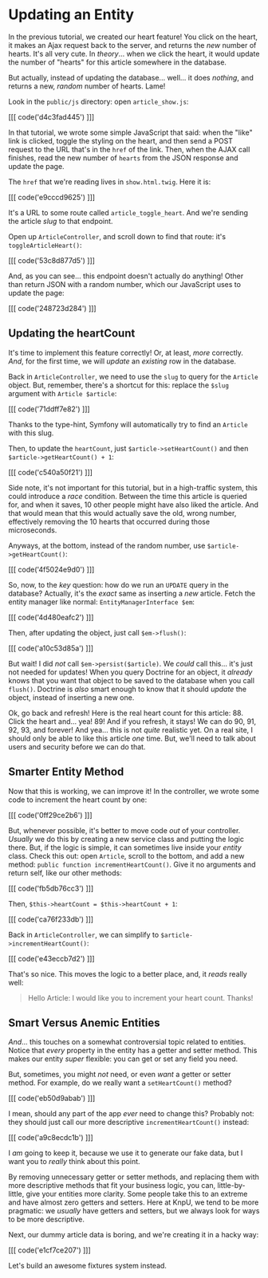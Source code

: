 # Updating an Entity

In the previous tutorial, we created our heart feature! You click on the heart, it
makes an Ajax request back to the server, and returns the *new* number of hearts.
It's all very cute. In *theory*... when we click the heart, it would update the
number of "hearts" for this article somewhere in the database.

But actually, instead of updating the database... well... it does *nothing*, and
returns a new, *random* number of hearts. Lame!

Look in the `public/js` directory: open `article_show.js`:

[[[ code('d4c3fad445') ]]]

In that tutorial, we wrote some simple JavaScript that said: when the "like" link
is clicked, toggle the styling on the heart, and then send a POST request to the URL
that's in the `href` of the link. Then, when the AJAX call finishes, read the new
number of `hearts` from the JSON response and update the page.

The `href` that we're reading lives in `show.html.twig`. Here it is:

[[[ code('e9cccd9625') ]]]

It's a URL to some route called `article_toggle_heart`. And we're sending the article
*slug* to that endpoint.

Open up `ArticleController`, and scroll down to find that route: it's `toggleArticleHeart()`:

[[[ code('53c8d877d5') ]]]

And, as you can see... this endpoint doesn't actually do anything! Other than return
JSON with a random number, which our JavaScript uses to update the page:

[[[ code('248723d284') ]]]

## Updating the heartCount

It's time to implement this feature correctly! Or, at least, *more* correctly.
*And*, for the first time, we will *update* an *existing* row in the database.

Back in `ArticleController`, we need to use the `slug` to query for the `Article`
object. But, remember, there's a shortcut for this: replace the `$slug` argument
with `Article $article`:

[[[ code('71ddff7e82') ]]]

Thanks to the type-hint, Symfony will automatically try to find an `Article`
with this slug.

Then, to update the `heartCount`, just `$article->setHeartCount()` and then
`$article->getHeartCount() + 1`:

[[[ code('c540a50f21') ]]]

Side note, it's not important for this tutorial, but in a high-traffic system,
this could introduce a *race* condition. Between the time this article is queried for,
and when it saves, 10 other people might have also liked the article. And that would
mean that this would actually save the old, wrong number, effectively removing
the 10 hearts that occurred during those microseconds.

Anyways, at the bottom, instead of the random number, use `$article->getHeartCount()`:

[[[ code('4f5024e9d0') ]]]

So, now, to the *key* question: how do we run an `UPDATE` query in the database?
Actually, it's the *exact* same as inserting a *new* article. Fetch the entity
manager like normal: `EntityManagerInterface $em`:

[[[ code('4d480eafc2') ]]]

Then, after updating the object, just call `$em->flush()`:

[[[ code('a10c53d85a') ]]]

But wait! I did *not* call `$em->persist($article)`. We *could* call this...
it's just not needed for updates! When you query Doctrine for an object, it *already*
knows that you want that object to be saved to the database when you call `flush()`.
Doctrine is *also* smart enough to know that it should *update* the object, instead
of inserting a new one.

Ok, go back and refresh! Here is the real heart count for this article: 88. Click
the heart and... yea! 89! And if you refresh, it stays! We can do 90, 91, 92, 93,
and forever! And yea... this is not *quite* realistic yet. On a real site, I should
only be able to like this article *one* time. But, we'll need to talk about users
and security before we can do that.

## Smarter Entity Method

Now that this is working, we can improve it! In the controller, we wrote some code
to increment the heart count by one:

[[[ code('0ff29ce2b6') ]]]

But, whenever possible, it's better to move code *out* of your controller. *Usually*
we do this by creating a new service class and putting the logic there. But, if the logic
is simple, it can sometimes live inside your *entity* class. Check this out: open `Article`,
scroll to the bottom, and add a new method: `public function incrementHeartCount()`.
Give it no arguments and return self, like our other methods:

[[[ code('fb5db76cc3') ]]]

Then, `$this->heartCount = $this->heartCount + 1`:

[[[ code('ca76f233db') ]]]

Back in `ArticleController`, we can simplify to `$article->incrementHeartCount()`:

[[[ code('e43eccb7d2') ]]]

That's so nice. This moves the logic to a better place, and, it *reads* really
well: 

> Hello Article: I would like you to increment your heart count. Thanks!

## Smart Versus Anemic Entities

*And*... this touches on a somewhat controversial topic related to entities. Notice
that *every* property in the entity has a getter and setter method. This makes
our entity *super* flexible: you can get or set any field you need.

But, sometimes, you might *not* need, or even *want* a getter or setter method.
For example, do we really want a `setHeartCount()` method?

[[[ code('eb50d9abab') ]]]

I mean, should any part of the app *ever* need to change this? Probably not:
they should just call our more descriptive `incrementHeartCount()` instead:

[[[ code('a9c8ecdc1b') ]]]

I *am* going to keep it, because we use it to generate our fake data, but I
want you to *really* think about this point.

By removing unnecessary getter or setter methods, and replacing them with more
descriptive methods that fit your business logic, you can, little-by-little, give
your entities more clarity. Some people take this to an extreme and have almost
zero getters and setters. Here at KnpU, we tend to be more pragmatic: we *usually*
have getters and setters, but we always look for ways to be more descriptive.

Next, our dummy article data is boring, and we're creating it in a hacky way:

[[[ code('e1cf7ce207') ]]]

Let's build an awesome fixtures system instead.
